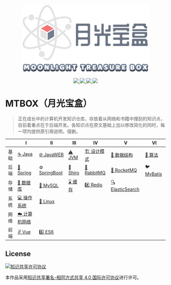 

<p align="center">
    <a href="https://github.com/Angus-Liu/MTBOX">
        <img src="./assets/logo.png" width="400" alt="Moonlight treasure box"/>
    </a>
</p>
<p align="center">
    <a href="./LICENSE">
		<img src="https://img.shields.io/github/license/monsoonist/mtbox.svg?style=flat-square"/>
    </a>
    <a href="https://github.com/monsoonist/mtbox/graphs/contributors">
    	<img src="https://img.shields.io/github/contributors/monsoonist/mtbox.svg?style=flat-square"/>
    </a>
    <a href="https://github.com/monsoonist/mtbox/commits">
    	<img src="https://img.shields.io/github/last-commit/monsoonist/mtbox.svg?style=flat-square"/>
    </a>
    <a href="#">
    	<img src="https://img.shields.io/github/repo-size/monsoonist/mtbox.svg?style=flat-square"/>
    </a>
</p>





# MTBOX（月光宝盒）

> 正在成长中的计算机开发知识仓库，存放着从网络和书籍中搜刮的知识点，目前着重点在于后端开发。各知识点在原文基础上加以修改简化的同时，每一项均提供原引用说明，侵删。

|  |      Ⅰ      |               Ⅱ               |    Ⅲ    |                  Ⅳ                  |    Ⅴ    |    Ⅵ    |
|   :---:  |  -----------  |  ----------------------------  |  -------  |  ----------------------------------  |  ------  |  -------  |
|   基础   | [:coffee: Java](./docs/Java.md) | [:globe_with_meridians: JavaWEB](./docs/JavaWEB.md) | [:warning:  JVM](./docs/JVM.md) | [:building_construction: 设计模式](./docs/设计模式.md) | [:straight_ruler: 数据结构](./docs/数据结构.md) | [:triangular_ruler: 算法](./docs/算法.md) |
| 后端 | [:leaves: Spring](./docs/spring/Spring.md) | ⚙️ [SpringBoot](./docs/springboot) |🚫 [Shiro](./docs/shiro/Shiro.md) | [🐰 RabbitMQ](./docs/RabbitMQ.md) | [🚀 RocketMQ](./docs/RocketMQ.md) |🐦 [MyBatis](./docs/MyBatis.md) |
| 存储 | [:floppy_disk: 数据库](./docs/数据库.md) | [:dolphin: MySQL](./docs/MySQL.md) | [:hourglass: 缓存](./docs/缓存.md) | [:hash: Redis](./docs/Redis.md) | [:mag: ElasticSearch](./docs/ElasticSearch.md) |  |
| 系统 | [:computer: 操作系统](./docs/操作系统.md) | [:penguin: Linux](./docs/Linux.md) |  |  |  |  |
| 网络 | [:cloud: 计算机网络](./docs/计算机网络.md) |  |  |  |  |  |
| 前端 | [:v: Vue](./docs/Vue.md) | [:six: ES6](./docs/ES6.md) |  | | | |

## License

<a rel="license" href="http://creativecommons.org/licenses/by-sa/4.0/"><img alt="知识共享许可协议" style="border-width:0" src="https://i.creativecommons.org/l/by-sa/4.0/88x31.png" /></a>

本作品采用[知识共享署名-相同方式共享 4.0 国际许可协议](http://creativecommons.org/licenses/by-sa/4.0/)进行许可。
